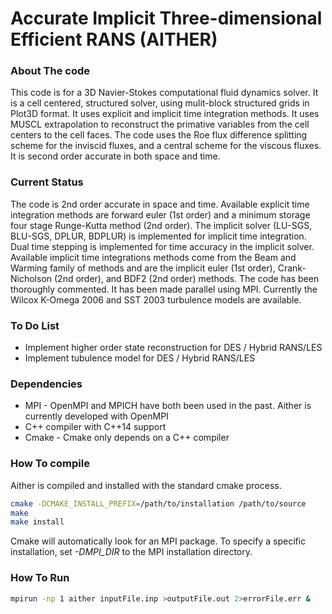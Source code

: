 # Accurate Implicit Three-dimensional Efficient RANS (AITHER)

### About The code
This code is for a 3D Navier-Stokes computational fluid dynamics solver. It is a cell centered, structured solver, using mulit-block structured grids in Plot3D format. It uses explicit and implicit time integration methods. It uses MUSCL extrapolation to reconstruct the primative variables from the cell centers to the cell faces. The code uses the Roe flux difference splitting scheme for the inviscid fluxes, and a central scheme for the viscous fluxes. It is second order accurate in both space and time.

### Current Status
The code is 2nd order accurate in space and time. Available explicit time integration methods are forward euler (1st order) and a minimum storage four stage Runge-Kutta method (2nd order). The implicit solver (LU-SGS, BLU-SGS, DPLUR, BDPLUR) is implemented for implicit time integration. Dual time stepping is implemented for time accuracy in the implicit solver. Available implicit time integrations methods come from the Beam and Warming family of methods and are the implicit euler (1st order), Crank-Nicholson (2nd order), and BDF2 (2nd order) methods. The code has been thoroughly commented. It has been made parallel using MPI. Currently the Wilcox K-Omega 2006 and SST 2003 turbulence models are available.

### To Do List
* Implement higher order state reconstruction for DES / Hybrid RANS/LES
* Implement tubulence model for DES / Hybrid RANS/LES

### Dependencies
* MPI - OpenMPI and MPICH have both been used in the past. Aither is currently developed with OpenMPI
* C++ compiler with C++14 support
* Cmake - Cmake only depends on a C++ compiler

### How To compile
Aither is compiled and installed with the standard cmake process.

```bash
cmake -DCMAKE_INSTALL_PREFIX=/path/to/installation /path/to/source
make
make install
```

Cmake will automatically look for an MPI package. To specify a specific installation, set *-DMPI_DIR* to the MPI installation directory.

### How To Run
```bash
mpirun -np 1 aither inputFile.inp >outputFile.out 2>errorFile.err &
```
